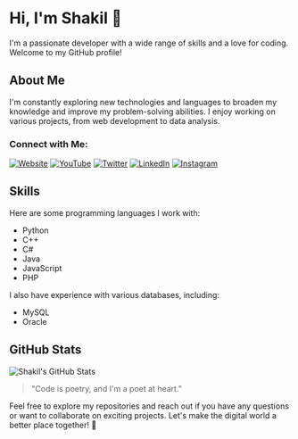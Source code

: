 # Hi, I'm Shakil 👋

I'm a passionate developer with a wide range of skills and a love for coding. Welcome to my GitHub profile!

## About Me

I'm constantly exploring new technologies and languages to broaden my knowledge and improve my problem-solving abilities. I enjoy working on various projects, from web development to data analysis.

### Connect with Me:

[![Website](https://img.shields.io/badge/shakilslab.me-Visit-007ACC?style=flat&logo=globe)](https://shakilslab.me)
[![YouTube](https://img.shields.io/badge/ShakilIShaikh-Subscribe-red?style=flat&logo=youtube)](https://www.youtube.com/channel/UCM-UWf4SzkZXp6piFbDEYiA)
[![Twitter](https://img.shields.io/badge/ShakilIShaikh-Follow-1DA1F2?style=flat&logo=twitter)](https://twitter.com/)
[![LinkedIn](https://img.shields.io/badge/shakilshaikh-Connect-0077B5?style=flat&logo=linkedin)](https://www.linkedin.com/in/shakil-ibne-shaikh-982001b8/)
[![Instagram](https://img.shields.io/badge/shakil_shaikh07-Follow-E4405F?style=flat&logo=instagram)](https://www.instagram.com/shakil_shaikh07/)

## Skills

Here are some programming languages I work with:

- Python
- C++
- C#
- Java
- JavaScript
- PHP

I also have experience with various databases, including:

- MySQL
- Oracle

## GitHub Stats

![Shakil's GitHub Stats](https://github-readme-stats.vercel.app/api?username=ShakilShaikh&show_icons=true&theme=merko)

> "Code is poetry, and I'm a poet at heart."

Feel free to explore my repositories and reach out if you have any questions or want to collaborate on exciting projects. Let's make the digital world a better place together! 🚀





<!--
![Anurag's github stats](https://github-readme-stats.vercel.app/api?username=ShakilShaikh&show_icons=true&theme=merko)
**ShakilShaikh/ShakilShaikh** is a ✨ _special_ ✨ repository because its `README.md` (this file) appears on your GitHub profile. ark&text_color=2cbe4e&title_color=2cbe4e

Here are some ideas to get you started:

- 🔭 I’m currently working on ...
- 🌱 I’m currently learning ...
- 👯 I’m looking to collaborate on ...
- 🤔 I’m looking for help with ...
- 💬 Ask me about ...
- 📫 How to reach me: ...
- 😄 Pronouns: ...
- ⚡ Fun fact: ...
- 👋, ---
-->
